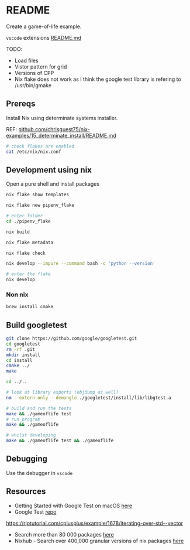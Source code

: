 # README

Create a game-of-life example.

`vscode` extensions [README.md](../README.md)  

TODO:

* Load files
* Vistor pattern for grid
* Versions of CPP
* Nix flake does not work as I think the google test library is refering to /usr/bin/gmake

## Prereqs

Install Nix using determinate systems installer.  

REF: [github.com/chrisguest75/nix-examples/15_determinate_install/README.md](https://github.com/chrisguest75/nix-examples/blob/master/15_determinate_install/README.md)  

```sh
# check flakes are enabled
cat /etc/nix/nix.conf 
```

## Development using nix

Open a pure shell and install packages

```sh
nix flake show templates

nix flake new pipenv_flake

# enter folder 
cd ./pipenv_flake

nix build 

nix flake metadata

nix flake check

nix develop --impure --command bash -c 'python --version'

# enter the flake
nix develop
```

### Non nix

```sh
brew install cmake
```

## Build googletest

```sh
git clone https://github.com/google/googletest.git 
cd googletest 
rm -rf .git
mkdir install 
cd install 
cmake ../
make

cd ../..

# look at library exports (objdump as well)
nm --extern-only --demangle ./googletest/install/lib/libgtest.a

# build and run the tests
make && ./gameoflife test
# run program
make && ./gameoflife

# whilst developing 
make && ./gameoflife test && ./gameoflife  
```

## Debugging

Use the debugger in `vscode`  

## Resources

* Getting Started with Google Test on macOS [here](https://alexanderbussan.medium.com/getting-started-with-google-test-on-os-x-a07eee7ae6dc)  
* Google Test [repo](https://github.com/google/googletest)  

https://riptutorial.com/cplusplus/example/1678/iterating-over-std--vector

* Search more than 80 000 packages [here](https://search.nixos.org/)
* Nixhub - Search over 400,000 granular versions of nix packages [here](https://www.nixhub.io/)  